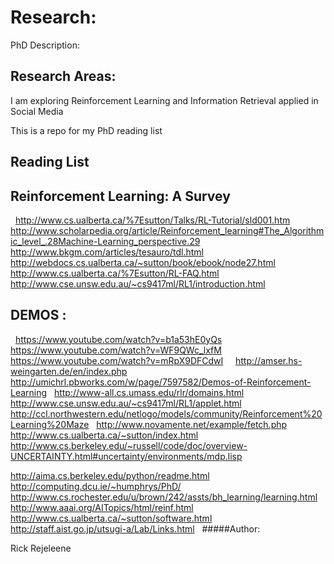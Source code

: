 # Research:
PhD Description:


## Research Areas:

I am exploring Reinforcement Learning and Information Retrieval applied in Social Media


This is a repo for my PhD reading list



## Reading List




## Reinforcement Learning: A Survey
 
http://www.cs.ualberta.ca/%7Esutton/Talks/RL-Tutorial/sld001.htm
 
http://www.scholarpedia.org/article/Reinforcement_learning#The_Algorithmic_level_.28Machine-Learning_perspective.29
 
http://www.bkgm.com/articles/tesauro/tdl.html
 
http://webdocs.cs.ualberta.ca/~sutton/book/ebook/node27.html
 
http://www.cs.ualberta.ca/%7Esutton/RL-FAQ.html
 
http://www.cse.unsw.edu.au/~cs9417ml/RL1/introduction.html
 
## DEMOS :
 
https://www.youtube.com/watch?v=b1a53hE0yQs
 
https://www.youtube.com/watch?v=WF9QWc_lxfM
 
https://www.youtube.com/watch?v=mRpX9DFCdwI
 
 
http://amser.hs-weingarten.de/en/index.php
 
 
http://umichrl.pbworks.com/w/page/7597582/Demos-of-Reinforcement-Learning
 
http://www-all.cs.umass.edu/rlr/domains.html
 
http://www.cse.unsw.edu.au/~cs9417ml/RL1/applet.html
 
http://ccl.northwestern.edu/netlogo/models/community/Reinforcement%20Learning%20Maze
 
http://www.novamente.net/example/fetch.php
 
http://www.cs.ualberta.ca/~sutton/index.html
 
http://www.cs.berkeley.edu/~russell/code/doc/overview-UNCERTAINTY.html#uncertainty/environments/mdp.lisp

http://aima.cs.berkeley.edu/python/readme.html
 
http://computing.dcu.ie/~humphrys/PhD/
 
http://www.cs.rochester.edu/u/brown/242/assts/bh_learning/learning.html
 
http://www.aaai.org/AITopics/html/reinf.html
 
http://www.cs.ualberta.ca/~sutton/software.html
 
 
http://staff.aist.go.jp/utsugi-a/Lab/Links.html
 
#####Author:

Rick Rejeleene
